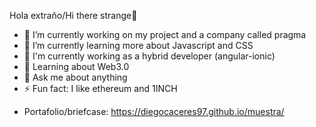 Hola extraño/Hi there strange👋


- 🔭 I’m currently working on my project and a company called pragma
- 🌱 I’m currently learning more about Javascript and CSS
- 🤖 I'm currently working as a hybrid developer (angular-ionic)
- 🤔 Learning about Web3.0
- 💬 Ask me about anything
- ⚡ Fun fact: I like ethereum and 1INCH
* Portafolio/briefcase: https://diegocaceres97.github.io/muestra/

